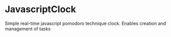 # JavascriptClock
Simple real-time javascript pomodoro technique clock.
Enables creation and management of tasks
